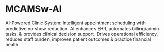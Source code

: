 # MCAMSw-AI
AI-Powered Clinic System: Intelligent appointment scheduling with predictive no-show reduction. AI enhances EHR, automates billing/admin tasks, &amp; provides clinical decision support. Drives operational efficiency, reduces staff burden, improves patient outcomes &amp; practice financial health. 
